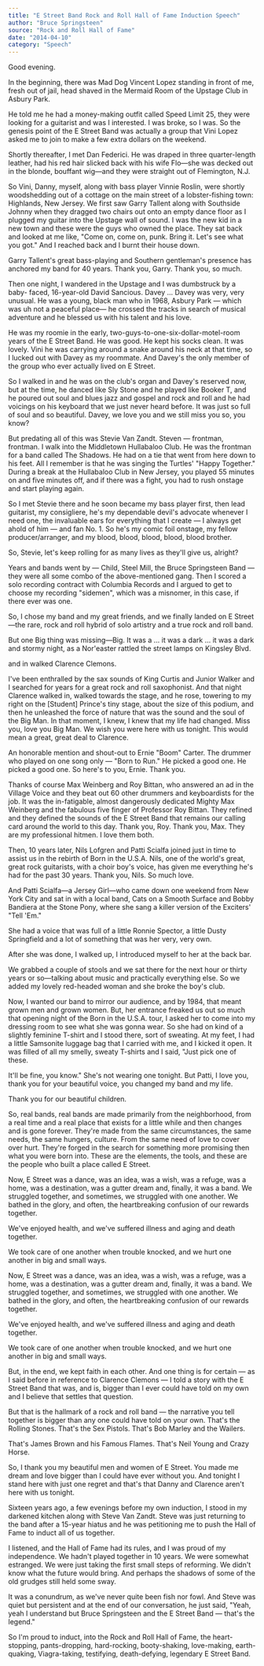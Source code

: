 ```yaml
---
title: "E Street Band Rock and Roll Hall of Fame Induction Speech"
author: "Bruce Springsteen"
source: "Rock and Roll Hall of Fame"
date: "2014-04-10"
category: "Speech"
---
```


Good evening.

In the beginning, there was Mad Dog Vincent Lopez standing in front of me, fresh out of jail, head shaved in the Mermaid Room of the Upstage Club in Asbury Park.

He told me he had a money-making outfit called Speed Limit 25, they were looking for a guitarist and was I interested. I was broke, so I was. So the genesis point of the E Street Band was actually a group that Vini Lopez asked me to join to make a few extra dollars on the weekend.

Shortly thereafter, I met Dan Federici. He was draped in three quarter-length leather, had his red hair slicked back with his wife Flo—she was decked out in the blonde, bouffant wig—and they were straight out of Flemington, N.J.

So Vini, Danny, myself, along with bass player Vinnie Roslin, were shortly woodshedding out of a cottage on the main street of a lobster-fishing town: Highlands, New Jersey. We first saw Garry Tallent along with Southside Johnny when they dragged two chairs out onto an empty dance floor as I plugged my guitar into the Upstage wall of sound. I was the new kid in a new town and these were the guys who owned the place. They sat back and looked at me like, "Come on, come on, punk. Bring it. Let's see what you got." And I reached back and I burnt their house down.

Garry Tallent's great bass-playing and Southern gentleman's presence has anchored my band for 40 years. Thank you, Garry. Thank you, so much.

Then one night, I wandered in the Upstage and I was dumbstruck by a baby- faced, 16-year-old David Sancious. Davey ... Davey was very, very unusual. He was a young, black man who in 1968, Asbury Park — which was uh not a peaceful place— he crossed the tracks in search of musical adventure and he blessed us with his talent and his love.

He was my roomie in the early, two-guys-to-one-six-dollar-motel-room years of the E Street Band. He was good. He kept his socks clean. It was lovely. Vini he was carrying around a snake around his neck at that time, so I lucked out with Davey as my roommate. And Davey's the only member of the group who ever actually lived on E Street.

So I walked in and he was on the club's organ and Davey's reserved now, but at the time, he danced like Sly Stone and he played like Booker T, and he poured out soul and blues jazz and gospel and rock and roll and he had voicings on his keyboard that we just never heard before. It was just so full of soul and so beautiful. Davey, we love you and we still miss you so, you know?

But predating all of this was Stevie Van Zandt. Steven — frontman, frontman. I walk into the Middletown Hullabaloo Club. He was the frontman for a band called The Shadows. He had on a tie that went from here down to his feet. All I remember is that he was singing the Turtles' "Happy Together." During a break at the Hullabaloo Club in New Jersey, you played 55 minutes on and five minutes off, and if there was a fight, you had to rush onstage and start playing again.

So I met Stevie there and he soon became my bass player first, then lead guitarist, my consigliere, he's my dependable devil's advocate whenever I need one, the invaluable ears for everything that I create — I always get ahold of him — and fan No. 1. So he's my comic foil onstage, my fellow producer/arranger, and my blood, blood, blood, blood, blood brother.

So, Stevie, let's keep rolling for as many lives as they'll give us, alright?

Years and bands went by — Child, Steel Mill, the Bruce Springsteen Band — they were all some combo of the above-mentioned gang. Then I scored a solo recording contract with Columbia Records and I argued to get to choose my recording "sidemen", which was a misnomer, in this case, if there ever was one.

So, I chose my band and my great friends, and we finally landed on E Street—the rare, rock and roll hybrid of solo artistry and a true rock and roll band.

But one Big thing was missing—Big. It was a ... it was a dark ... it was a dark and stormy night, as a Nor'easter rattled the street lamps on Kingsley Blvd.

and in walked Clarence Clemons.

I've been enthralled by the sax sounds of King Curtis and Junior Walker and I searched for years for a great rock and roll saxophonist. And that night Clarence walked in, walked towards the stage, and he rose, towering to my right on the [Student] Prince's tiny stage, about the size of this podium, and then he unleashed the force of nature that was the sound and the soul of the Big Man. In that moment, I knew, I knew that my life had changed. Miss you, love you Big Man. We wish you were here with us tonight. This would mean a great, great deal to Clarence.

An honorable mention and shout-out to Ernie "Boom" Carter. The drummer who played on one song only — "Born to Run." He picked a good one. He picked a good one. So here's to you, Ernie. Thank you.

Thanks of course Max Weinberg and Roy Bittan, who answered an ad in the Village Voice and they beat out 60 other drummers and keyboardists for the job. It was the in-fatigable, almost dangerously dedicated Mighty Max Weinberg and the fabulous five finger of Professor Roy Bittan. They refined and they defined the sounds of the E Street Band that remains our calling card around the world to this day. Thank you, Roy. Thank you, Max. They are my professional hitmen. I love them both.

Then, 10 years later, Nils Lofgren and Patti Scialfa joined just in time to assist us in the rebirth of Born in the U.S.A. Nils, one of the world's great, great rock guitarists, with a choir boy's voice, has given me everything he's had for the past 30 years. Thank you, Nils. So much love.

And Patti Scialfa—a Jersey Girl—who came down one weekend from New York City and sat in with a local band, Cats on a Smooth Surface and Bobby Bandiera at the Stone Pony, where she sang a killer version of the Exciters' "Tell 'Em."

She had a voice that was full of a little Ronnie Spector, a little Dusty Springfield and a lot of something that was her very, very own.

After she was done, I walked up, I introduced myself to her at the back bar.

We grabbed a couple of stools and we sat there for the next hour or thirty years or so—talking about music and practically everything else. So we added my lovely red-headed woman and she broke the boy's club.

Now, I wanted our band to mirror our audience, and by 1984, that meant grown men and grown women. But, her entrance freaked us out so much that opening night of the Born in the U.S.A. tour, I asked her to come into my dressing room to see what she was gonna wear. So she had on kind of a slightly feminine T-shirt and I stood there, sort of sweating. At my feet, I had a little Samsonite luggage bag that I carried with me, and I kicked it open. It was filled of all my smelly, sweaty T-shirts and I said, "Just pick one of these.

It'll be fine, you know." She's not wearing one tonight. But Patti, I love you, thank you for your beautiful voice, you changed my band and my life.

Thank you for our beautiful children.

So, real bands, real bands are made primarily from the neighborhood, from a real time and a real place that exists for a little while and then changes and is gone forever. They're made from the same circumstances, the same needs, the same hungers, culture. From the same need of love to cover over hurt. They're forged in the search for something more promising then what you were born into. These are the elements, the tools, and these are the people who built a place called E Street.

Now, E Street was a dance, was an idea, was a wish, was a refuge, was a home, was a destination, was a gutter dream and, finally, it was a band. We struggled together, and sometimes, we struggled with one another. We bathed in the glory, and often, the heartbreaking confusion of our rewards together.

We've enjoyed health, and we've suffered illness and aging and death together.

We took care of one another when trouble knocked, and we hurt one another in big and small ways.

Now, E Street was a dance, was an idea, was a wish, was a refuge, was a home, was a destination, was a gutter dream and, finally, it was a band. We struggled together, and sometimes, we struggled with one another. We bathed in the glory, and often, the heartbreaking confusion of our rewards together.

We've enjoyed health, and we've suffered illness and aging and death together.

We took care of one another when trouble knocked, and we hurt one another in big and small ways.

But, in the end, we kept faith in each other. And one thing is for certain — as I said before in reference to Clarence Clemons — I told a story with the E Street Band that was, and is, bigger than I ever could have told on my own and I believe that settles that question.

But that is the hallmark of a rock and roll band — the narrative you tell together is bigger than any one could have told on your own. That's the Rolling Stones. That's the Sex Pistols. That's Bob Marley and the Wailers.

That's James Brown and his Famous Flames. That's Neil Young and Crazy Horse.

So, I thank you my beautiful men and women of E Street. You made me dream and love bigger than I could have ever without you. And tonight I stand here with just one regret and that's that Danny and Clarence aren't here with us tonight.

Sixteen years ago, a few evenings before my own induction, I stood in my darkened kitchen along with Steve Van Zandt. Steve was just returning to the band after a 15-year hiatus and he was petitioning me to push the Hall of Fame to induct all of us together.

I listened, and the Hall of Fame had its rules, and I was proud of my independence. We hadn't played together in 10 years. We were somewhat estranged. We were just taking the first small steps of reforming. We didn't know what the future would bring. And perhaps the shadows of some of the old grudges still held some sway.

It was a conundrum, as we've never quite been fish nor fowl. And Steve was quiet but persistent and at the end of our conversation, he just said, "Yeah, yeah I understand but Bruce Springsteen and the E Street Band — that's the legend."

So I'm proud to induct, into the Rock and Roll Hall of Fame, the heart- stopping, pants-dropping, hard-rocking, booty-shaking, love-making, earth- quaking, Viagra-taking, testifying, death-defying, legendary E Street Band.
